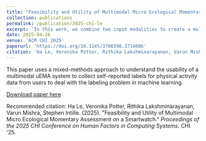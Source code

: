 ```yaml
---
title: "Feasibility and Utility of Multimodal Micro Ecological Momentary Assessment on a Smartwatch"
collection: publications
permalink: /publication/2025-chi-le
excerpt: 'In this work, we combine two input modalities to create a multimodal-μ EMA system, allowing participants to choose between speech or touch input to self-report physical activity and posture information. This paper reports on feasibility and usability of the multimodal system based on field testing with 20 participants.'
date: 2025-04-26
venue: 'ACM CHI 2025'
paperurl: 'https://doi.org/10.1145/3706598.3714086'
citation: 'Ha Le, Veronika Potter, Rithika Lakshminarayanan, Varun Mishra, Stephen Intille. (2025). &quot;Feasibility and Utility of Multimodal Micro Ecological Momentary Assessment on a Smartwatch.&quot; <i>Proceedings of the 2025 CHI Conference on Human Factors in Computing Systems</i>. CHI '25.'
---
```

This paper uses a mixed-methods approach to understand the usability of a multimodal uEMA system to collect self-reported labels for physical activity data from users to deal with the labeling problem in machine learning.

[Download paper here](http://rithika-lakshminarayanan.github.io/files/le_feasibility_2025.pdf)

Recommended citation: Ha Le, Veronika Potter, Rithika Lakshminarayanan, Varun Mishra, Stephen Intille. (2025). "Feasibility and Utility of Multimodal Micro Ecological Momentary Assessment on a Smartwatch." <i>Proceedings of the 2025 CHI Conference on Human Factors in Computing Systems</i>. CHI '25.